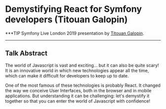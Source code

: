 # Demystifying React for Symfony developers (Titouan Galopin)

***TIP
Symfony Live London 2019 presentation by [Titouan Galopin](https://connect.symfony.com/api/alternates/9aa65b94-9860-4c98-9e92-cd19c9913df0).
***

## Talk Abstract

The world of Javascript is vast and exciting... but it can also be quite scary! It is an innovative world in which new technologies appear all the time, which can make it difficult for developers to keep up to date.

One of the most famous of these technologies is probably React. It changed the way we conceive User Interfaces, both in the browser and in mobile applications. But understanding it can be challenging: let's demystify it together so that you can enter the world of Javascript with confidence!

